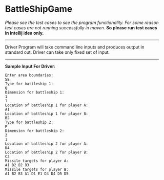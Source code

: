 # BattleShipGame

*Please see the test cases to see the program functionality.
For some reason test cases are not running successfully in maven.* 
**So please run test cases in intellij idea only.**
***************************************************************************************
Driver Program will take command line inputs and produces output in standard out.
Driver can take only fixed set of input.
**************************************************************************************

**Sample Input For Driver:**

    Enter area boundaries: 
    5E
    Type for battleship 1:
    Q
    Dimension for battleship 1: 
    1
    1
    Location of battleship 1 for player A: 
    A1
    Location of battleship 1 for player B: 
    B2
    Type for battleship 2: 
    P
    Dimension for battleship 2: 
    2 
    1
    Location of battleship 2 for player A: 
    D4
    Location of battleship 2 for player B: 
    C3
    Missile targets for player A: 
    A1 B2 B2 B3
    Missile targets for player B: 
    A1 B2 B3 A1 D1 E1 D4 D4 D5 D5
